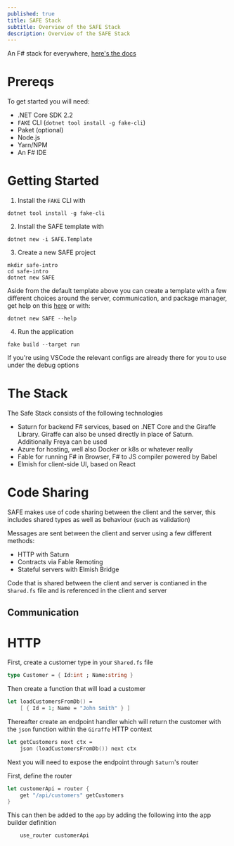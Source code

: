 ```yaml
---
published: true
title: SAFE Stack
subtitle: Overview of the SAFE Stack
description: Overview of the SAFE Stack
---
```


An F# stack for everywhere, [here's the docs](https://safe-stack.github.io)

# Prereqs

To get started you will need:

- .NET Core SDK 2.2
- `FAKE` CLI (`dotnet tool install -g fake-cli`)
- Paket (optional)
- Node.js
- Yarn/NPM
- An F# IDE

# Getting Started

1. Install the `FAKE` CLI with

```
dotnet tool install -g fake-cli
```

2. Install the SAFE template with

```
dotnet new -i SAFE.Template
```

3. Create a new SAFE project

```
mkdir safe-intro
cd safe-intro
dotnet new SAFE
```

Aside from the default template above you can create a template with a few different choices around the server, communication, and package manager, get help on this [here](https://safe-stack.github.io/docs/template-overview/#template-options) or with:

```
dotnet new SAFE --help
```

4. Run the application

```
fake build --target run
```

If you're using VSCode the relevant configs are already there for you to use under the debug options

# The Stack

The Safe Stack consists of the following technologies

- Saturn for backend F# services, based on .NET Core and the Giraffe Library. Giraffe can also be unsed directly in place of Saturn. Additionally Freya can be used
- Azure for hosting, well also Docker or k8s or whatever really
- Fable for running F# in Browser, F# to JS compiler powered by Babel
- Elmish for client-side UI, based on React

# Code Sharing

SAFE makes use of code sharing between the client and the server, this includes shared types as well as behaviour (such as validation)

Messages are sent between the client and server using a few different methods:

- HTTP with Saturn
- Contracts via Fable Remoting
- Stateful servers with Elmish Bridge

Code that is shared between the client and server is contianed in the `Shared.fs` file and is referenced in the client and server

## Communication

# HTTP

First, create a customer type in your `Shared.fs` file

```fs
type Customer = { Id:int ; Name:string }
```

Then create a function that will load a customer

```fs
let loadCustomersFromDb() =
    [ { Id = 1; Name = "John Smith" } ]
```

Thereafter create an endpoint handler which will return the customer with the `json` function within the `Giraffe` HTTP context

```fs
let getCustomers next ctx =
    json (loadCustomersFromDb()) next ctx
```

Next you will need to expose the endpoint through `Saturn`'s router

First, define the router

```fs
let customerApi = router {
    get "/api/customers" getCustomers
}
```

This can then be added to the `app` by adding the following into the app builder definition

```fs
    use_router customerApi
```
